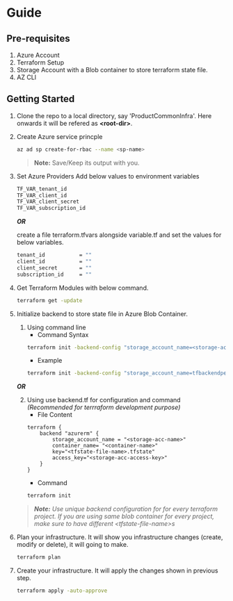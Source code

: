 # Guide

## Pre-requisites
1. Azure Account
2. Terraform Setup
3. Storage Account with a Blob container to store terraform state file.
4. AZ CLI

## Getting Started
1. Clone the repo to a local directory, say 'ProductCommonInfra'. Here onwards it will be refered as **\<root-dir\>**. 
2. Create Azure service princple
    ```sh
    az ad sp create-for-rbac --name <sp-name>
    ```
    > **Note:** Save/Keep its output with you.

3. Set Azure Providers
    Add below values to environment variables
    ```sh
    TF_VAR_tenant_id
    TF_VAR_client_id
    TF_VAR_client_secret
    TF_VAR_subscription_id
    ```
    ***OR***
    
    create a file terraform.tfvars alongside variable.tf and set the values for below variables.
    ```sh
    tenant_id           = ""
    client_id           = ""
    client_secret       = ""
    subscription_id     = ""
    ```
4. Get Terraform Modules with below command.
    ```sh
    terraform get -update
    ```
5. Initialize backend to store state file in Azure Blob Container.
    1. Using command line
        * Command Syntax
        ```sh
        terraform init -backend-config "storage_account_name=<storage-acc-name>" -backend-config "container_name=<container-name>" -backend-config "key=<tfstate-file-name>.tfstate" -backend-config "access_key=<storage-acc-access-key>"
        ```
        * Example 
        ```sh
        terraform init -backend-config "storage_account_name=tfbackendpetclinict" -backend-config "container_name=tfstate" -backend-config "key=petclinic.tfstate" -backend-config "access_key=dummy-accesss-key" 
        ```

    ***OR***

    2. Using use backend.tf for configuration and command *(Recommended for terrraform development purpose)*
        * File Content
        ```
        terraform {
            backend "azurerm" {
                storage_account_name = "<storage-acc-name>"
                container_name= "<container-name>" 
                key="<tfstate-file-name>.tfstate"
                access_key="<storage-acc-access-key>"
            }
        }
        ```
        * Command
        ```sh
        terraform init 
        ```

    > ***Note:*** *Use unique backend configuration for for every terraform project. If you are using same blob container for every project, make sure to have different \<tfstate-file-name\>s*

6. Plan your infrastructure. It will show you infrastructure changes (create, modify or delete), it will going to make.
    ```sh
    terraform plan 
    ```
7. Create your infrastructure. It will apply the changes shown in previous step.
    ```sh
    terraform apply -auto-approve
    ```
